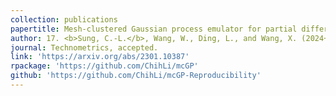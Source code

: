 ```yaml
---
collection: publications
papertitle: Mesh-clustered Gaussian process emulator for partial differential equation boundary value problems
author: 17. <b>Sung, C.-L.</b>, Wang, W., Ding, L., and Wang, X. (2024+)
journal: Technometrics, accepted.
link: 'https://arxiv.org/abs/2301.10387'
rpackage: 'https://github.com/ChihLi/mcGP'
github: 'https://github.com/ChihLi/mcGP-Reproducibility'
---
```

